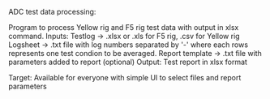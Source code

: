 ADC test data processing:

Program to process Yellow rig and F5 rig test data with output in xlsx command.
Inputs: Testlog -> .xlsx or .xls for F5 rig, .csv for Yellow rig
        Logsheet -> .txt file with log numbers separated by '-' where each rows represents one test condion to be averaged.
        Report template -> .txt file with parameters added to report (optional)
Output: Test report in xlsx format

Target: Available for everyone with simple UI to select files and report parameters
